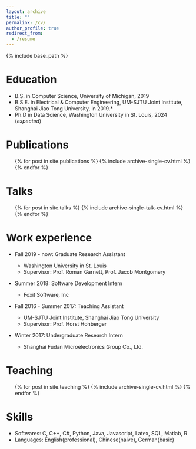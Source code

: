 ```yaml
---
layout: archive
title: ""
permalink: /cv/
author_profile: true
redirect_from:
  - /resume
---
```


{% include base_path %}

Education
======
* B.S. in Computer Science, University of Michigan, 2019
* B.S.E. in Electrical & Computer Engineering, UM-SJTU Joint Institute, Shanghai Jiao Tong University, in 2019.*
* Ph.D in Data Science, Washington University in St. Louis, 2024 (*expected*)

Publications
======
  <ul>{% for post in site.publications %}
    {% include archive-single-cv.html %}
  {% endfor %}</ul>
  
Talks
======
  <ul>{% for post in site.talks %}
    {% include archive-single-talk-cv.html %}
  {% endfor %}</ul>

Work experience
======
* Fall 2019 - now: Graduate Research Assistant
  * Washington University in St. Louis
  * Supervisor: Prof. Roman Garnett, Prof. Jacob Montgomery

* Summer 2018: Software Development Intern
  * Foxit Software, Inc

* Fall 2016 - Summer 2017: Teaching Assistant
  * UM-SJTU Joint Institute, Shanghai Jiao Tong University
  * Supervisor: Prof. Horst Hohberger

* Winter 2017: Undergraduate Research Intern
  * Shanghai Fudan Microelectronics Group Co., Ltd.

Teaching
======
  <ul>{% for post in site.teaching %}
    {% include archive-single-cv.html %}
  {% endfor %}</ul>
  
Skills
======
* Softwares: C, C++, C#, Python, Java, Javascript, Latex, SQL, Matlab, R
* Languages: English(professional), Chinese(naive), German(basic)

  